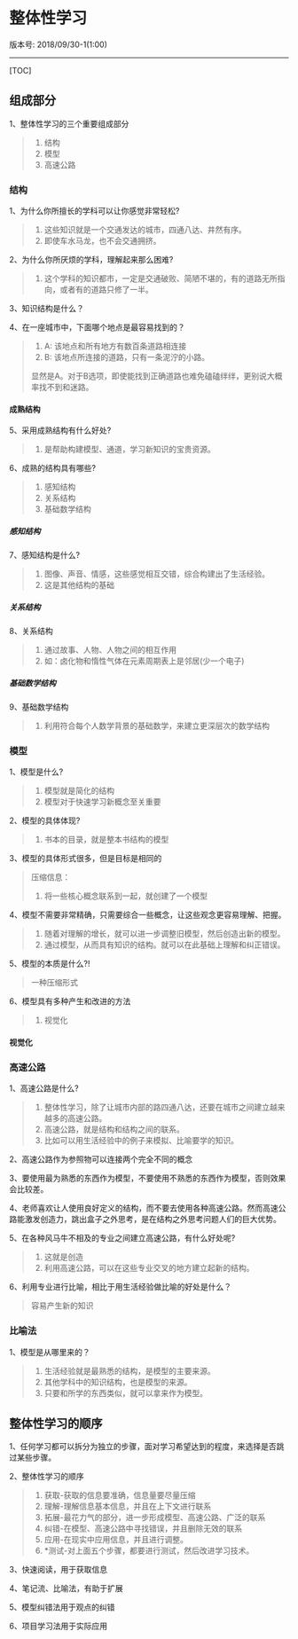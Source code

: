 

# 整体性学习


版本号: 2018/09/30-1(1:00)

---

[TOC]

## 组成部分

1、整体性学习的三个重要组成部分
> 1. 结构
> 1. 模型
> 1. 高速公路

### 结构

1、为什么你所擅长的学科可以让你感觉非常轻松?
> 1. 这些知识就是一个交通发达的城市，四通八达、井然有序。
> 1. 即使车水马龙，也不会交通拥挤。

2、为什么你所厌烦的学科，理解起来那么困难?
> 1. 这个学科的知识都市，一定是交通破败、简陋不堪的，有的道路无所指向，或者有的道路只修了一半。

3、知识结构是什么？

4、在一座城市中，下面哪个地点是最容易找到的？
> 1. A: 该地点和所有地方有数百条道路相连接
> 1. B: 该地点所连接的道路，只有一条泥泞的小路。
>
> 显然是A。对于B选项，即使能找到正确道路也难免磕磕绊绊，更别说大概率找不到和迷路。

#### 成熟结构

5、采用成熟结构有什么好处?
> 1. 是帮助构建模型、通道，学习新知识的宝贵资源。

6、成熟的结构具有哪些?
> 1. 感知结构
> 1. 关系结构
> 1. 基础数学结构

##### 感知结构

7、感知结构是什么?
> 1. 图像、声音、情感，这些感觉相互交错，综合构建出了生活经验。
> 1. 这是其他结构的基础

##### 关系结构

8、关系结构
> 1. 通过故事、人物、人物之间的相互作用
> 1. 如：卤化物和惰性气体在元素周期表上是邻居(少一个电子)

##### 基础数学结构

9、基础数学结构
> 1. 利用符合每个人数学背景的基础数学，来建立更深层次的数学结构

### 模型

1、模型是什么?
> 1. 模型就是简化的结构
> 1. 模型对于快速学习新概念至关重要


2、模型的具体体现?
> 1. 书本的目录，就是整本书结构的模型

3、模型的具体形式很多，但是目标是相同的
> 压缩信息：
> 1. 将一些核心概念联系到一起，就创建了一个模型

4、模型不需要非常精确，只需要综合一些概念，让这些观念更容易理解、把握。
> 1. 随着对理解的增长，就可以进一步调整旧模型，然后创造出新的模型。
> 1. 通过模型，从而具有知识的结构。就可以在此基础上理解和纠正错误。

5、模型的本质是什么?!
> 一种压缩形式

6、模型具有多种产生和改进的方法
> 1. 视觉化

#### 视觉化


### 高速公路

1、高速公路是什么?
> 1. 整体性学习，除了让城市内部的路四通八达，还要在城市之间建立越来越多的高速公路。
> 1. 高速公路，就是结构和结构之间的联系。
> 1. 比如可以用生活经验中的例子来模拟、比喻要学的知识。

2、高速公路作为参照物可以连接两个完全不同的概念

3、要使用最为熟悉的东西作为模型，不要使用不熟悉的东西作为模型，否则效果会比较差。

4、老师喜欢让人使用良好定义的结构，而不要去使用各种高速公路。然而高速公路能激发创造力，跳出盒子之外思考，是在结构之外思考问题人们的巨大优势。

5、在各种风马牛不相及的专业之间建立高速公路，有什么好处呢?
> 1. 这就是创造
> 1. 利用高速公路，可以在这些专业交叉的地方建立起新的结构。

6、利用专业进行比喻，相比于用生活经验做比喻的好处是什么？
> 容易产生新的知识

### 比喻法

1、模型是从哪里来的？
> 1. 生活经验就是最熟悉的结构，是模型的主要来源。
> 1. 其他学科中的知识结构，也是模型的来源。
> 1. 只要和所学的东西类似，就可以拿来作为模型。

## 整体性学习的顺序

1、任何学习都可以拆分为独立的步骤，面对学习希望达到的程度，来选择是否跳过某些步骤。

2、整体性学习的顺序
> 1. 获取-获取的信息要准确，信息量要尽量压缩
> 1. 理解-理解信息基本信息，并且在上下文进行联系
> 1. 拓展-最花力气的部分，进一步形成模型、高速公路、广泛的联系
> 1. 纠错-在模型、高速公路中寻找错误，并且删除无效的联系
> 1. 应用-在现实中应用信息，并且进行调整。
> 1. *测试-对上面五个步骤，都要进行测试，然后改进学习技术。


3、快速阅读，用于获取信息

4、笔记流、比喻法，有助于扩展

5、模型纠错法用于观点的纠错

6、项目学习法用于实际应用

